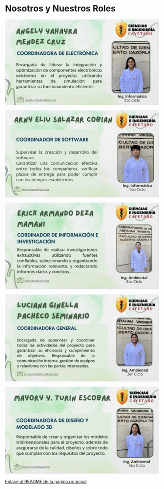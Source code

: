 # **Nosotros y Nuestros Roles**

![](https://github.com/ArnySalazar/FdD/blob/main/FdD2024-1/Imagenes/Personas/AngelyM.png)
  
![](https://github.com/ArnySalazar/FdD/blob/main/FdD2024-1/Imagenes/Personas/ArnyS.png)

![](https://github.com/ArnySalazar/FdD/blob/main/FdD2024-1/Imagenes/Personas/ErickD.png)

![](https://github.com/ArnySalazar/FdD/blob/main/FdD2024-1/Imagenes/Personas/LucianaP.png)

![](https://github.com/ArnySalazar/FdD/blob/main/FdD2024-1/Imagenes/Personas/MayoryT.png)

[Enlace al README de la pagina principal](https://github.com/ArnySalazar/FdD/blob/main/README.md)

